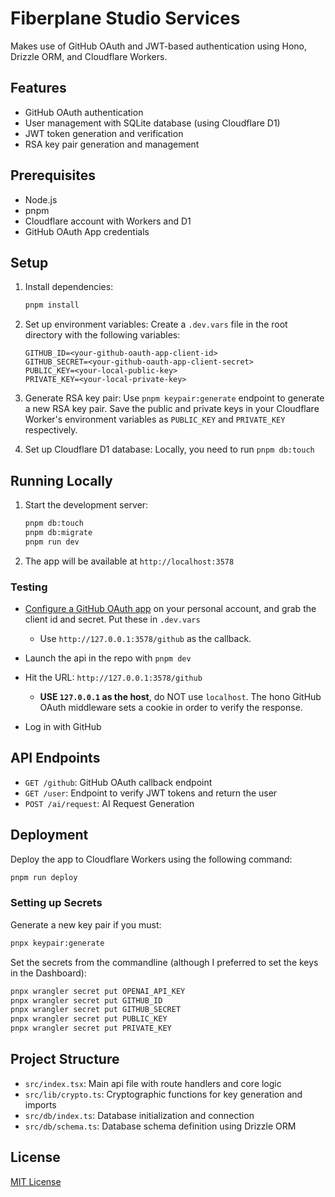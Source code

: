 # Fiberplane Studio Services

Makes use of GitHub OAuth and JWT-based authentication using Hono, Drizzle ORM, and Cloudflare Workers.

## Features

- GitHub OAuth authentication
- User management with SQLite database (using Cloudflare D1)
- JWT token generation and verification
- RSA key pair generation and management

## Prerequisites

- Node.js
- pnpm
- Cloudflare account with Workers and D1
- GitHub OAuth App credentials

## Setup

1. Install dependencies:
   ```sh
   pnpm install
   ```

2. Set up environment variables:
   Create a `.dev.vars` file in the root directory with the following variables:
   ```
   GITHUB_ID=<your-github-oauth-app-client-id>
   GITHUB_SECRET=<your-github-oauth-app-client-secret>
   PUBLIC_KEY=<your-local-public-key>
   PRIVATE_KEY=<your-local-private-key>
   ```

3. Generate RSA key pair:
   Use `pnpm keypair:generate` endpoint to generate a new RSA key pair. Save the public and private keys in your Cloudflare Worker's environment variables as `PUBLIC_KEY` and `PRIVATE_KEY` respectively.

4. Set up Cloudflare D1 database: 
   Locally, you need to run `pnpm db:touch`

## Running Locally

1. Start the development server:
   ```sh
   pnpm db:touch
   pnpm db:migrate
   pnpm run dev
   ```

2. The app will be available at `http://localhost:3578`

### Testing

- [Configure a GitHub OAuth app](https://docs.github.com/en/apps/oauth-apps/building-oauth-apps/creating-an-oauth-app) on your personal account, and grab the client id and secret. Put these in `.dev.vars`
  * Use `http://127.0.0.1:3578/github` as the callback.

- Launch the api in the repo with `pnpm dev`

- Hit the URL: `http://127.0.0.1:3578/github`
  * **USE `127.0.0.1` as the host**, do NOT use `localhost`. The hono GitHub OAuth middleware sets a cookie in order to verify the response.

- Log in with GitHub

## API Endpoints

- `GET /github`: GitHub OAuth callback endpoint
- `GET /user`: Endpoint to verify JWT tokens and return the user
- `POST /ai/request`: AI Request Generation

## Deployment

Deploy the app to Cloudflare Workers using the following command:

```sh
pnpm run deploy
```

### Setting up Secrets

Generate a new key pair if you must:

```sh
pnpx keypair:generate
```

Set the secrets from the commandline (although I preferred to set the keys in the Dashboard):

```sh
pnpx wrangler secret put OPENAI_API_KEY
pnpx wrangler secret put GITHUB_ID
pnpx wrangler secret put GITHUB_SECRET
pnpx wrangler secret put PUBLIC_KEY
pnpx wrangler secret put PRIVATE_KEY
```

## Project Structure

- `src/index.tsx`: Main api file with route handlers and core logic
- `src/lib/crypto.ts`: Cryptographic functions for key generation and imports
- `src/db/index.ts`: Database initialization and connection
- `src/db/schema.ts`: Database schema definition using Drizzle ORM

## License

[MIT License](LICENSE)
